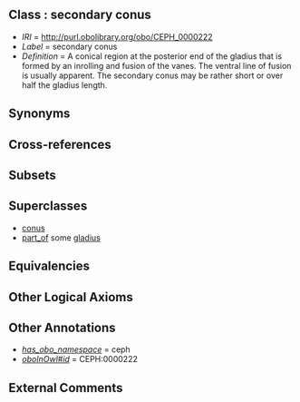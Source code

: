 
## Class : secondary conus

 * *IRI* = http://purl.obolibrary.org/obo/CEPH_0000222
 * *Label* = secondary conus
 * *Definition* = A conical region at the posterior end of the gladius that is formed by an inrolling and fusion of the vanes. The ventral line of fusion is usually apparent. The secondary conus may be rather short or over half the gladius length.

## Synonyms


## Cross-references


## Subsets


## Superclasses

 * [conus](../../CEPH/72/CEPH_0000072.md)
 * [part_of](../../BFO/50/BFO_0000050.md) some [gladius](../../CEPH/24/CEPH_0000124.md)

## Equivalencies


## Other Logical Axioms


## Other Annotations

 * *[has_obo_namespace](../../ce/oboInOwl#hasOBONamespace.md)* = ceph
 * *[oboInOwl#id](../../id/oboInOwl#id.md)* = CEPH:0000222

## External Comments

